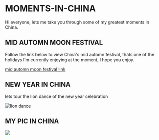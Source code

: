 # MOMENTS-IN-CHINA

Hi everyone, lets me take you through some of my greatest moments in China.

## MID AUTOMN MOON FESTIVAL
Follow the link below to view China's mid automn festival, thats one of the holidays I'm currently enjoying at the moment, I hope you enjoy.

[ mid automn moon festival link](https://search.yahoo.com/search;_ylt=AwrO7tU.Jh1l8JYIhVeJzbkF?p=mid-autumn+moon+festival&type=E210US739G0&fr=mcafee&fr2=p%3As%2Cv%3Ai%2Cm%3Apivot&stype=web)

## NEW YEAR IN CHINA
lets tour the lion dance of the new year celebration

![](https://cdn1.i-scmp.com/sites/default/files/styles/1200x800/public/images/methode/2019/02/05/8d7cb59c-2886-11e9-8864-9e8ab15a22ca_image_hires_222452.JPG?itok=LM87Y-Y_&v=1549376702 "lion dance")

## MY PIC IN CHINA
![](LILYMOR.jpg)
